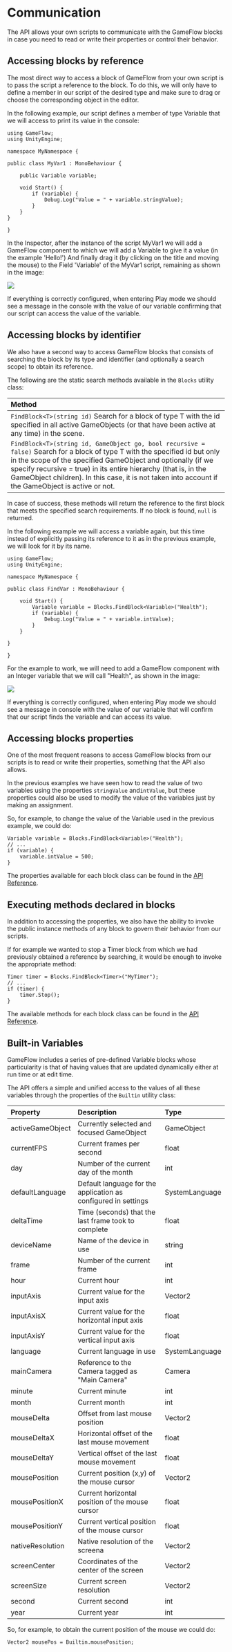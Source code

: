 # Communication

The API allows your own scripts to communicate with the GameFlow blocks in case you need to read or write their properties or control their behavior.

## Accessing blocks by reference

The most direct way to access a block of GameFlow from your own script is to pass the script a reference to the block. To do this, we will only have to define a member in our script of the desired type and make sure to drag or choose the corresponding object in the editor.

In the following example, our script defines a member of type Variable that we will access to print its value in the console:

```text
using GameFlow;
using UnityEngine;

namespace MyNamespace {

public class MyVar1 : MonoBehaviour {

    public Variable variable;

    void Start() {
        if (variable) {
            Debug.Log("Value = " + variable.stringValue);
        }
    }
}

}
```

In the Inspector, after the instance of the script MyVar1 we will add a GameFlow component to which we will add a Variable to give it a value \(in the example 'Hello!'\) And finally drag it \(by clicking on the title and moving the mouse\) to the Field 'Variable' of the MyVar1 script, remaining as shown in the image:

![](../.gitbook/assets/api-myvar1.png)

If everything is correctly configured, when entering Play mode we should see a message in the console with the value of our variable confirming that our script can access the value of the variable.

## Accessing blocks by identifier

We also have a second way to access GameFlow blocks that consists of searching the block by its type and identifier \(and optionally a search scope\) to obtain its reference.

The following are the static search methods available in the `Blocks` utility class:

| Method |
| :--- |
| `FindBlock<T>(string id)` Search for a block of type T with the id specified in all active GameObjects \(or that have been active at any time\) in the scene. |
| `FindBlock<T>(string id, GameObject go, bool recursive = false)` Search for a block of type T with the specified id but only in the scope of the specified GameObject and optionally \(if we specify recursive = true\) in its entire hierarchy \(that is, in the GameObject children\). In this case, it is not taken into account if the GameObject is active or not. |

In case of success, these methods will return the reference to the first block that meets the specified search requirements. If no block is found, `null` is returned.

In the following example we will access a variable again, but this time instead of explicitly passing its reference to it as in the previous example, we will look for it by its name.

```text
using GameFlow;
using UnityEngine;

namespace MyNamespace {

public class FindVar : MonoBehaviour {

    void Start() {
        Variable variable = Blocks.FindBlock<Variable>("Health");
        if (variable) {
            Debug.Log("Value = " + variable.intValue);
        }
    }

}

}
```

For the example to work, we will need to add a GameFlow component with an Integer variable that we will call "Health", as shown in the image:

![](../.gitbook/assets/api-findvar.png)

If everything is correctly configured, when entering Play mode we should see a message in console with the value of our variable that will confirm that our script finds the variable and can access its value.

## Accessing blocks properties

One of the most frequent reasons to access GameFlow blocks from our scripts is to read or write their properties, something that the API also allows.

In the previous examples we have seen how to read the value of two variables using the properties `stringValue` and`intValue`, but these properties could also be used to modify the value of the variables just by making an assignment.

So, for example, to change the value of the Variable used in the previous example, we could do:

```text
Variable variable = Blocks.FindBlock<Variable>("Health");
// ...
if (variable) {
    variable.intValue = 500;
}
```

The properties available for each block class can be found in the [API Reference](reference.md).

## Executing methods declared in blocks

In addition to accessing the properties, we also have the ability to invoke the public instance methods of any block to govern their behavior from our scripts.

If for example we wanted to stop a Timer block from which we had previously obtained a reference by searching, it would be enough to invoke the appropriate method:

```text
Timer timer = Blocks.FindBlock<Timer>("MyTimer");
// ...
if (timer) {
    timer.Stop();
}
```

The available methods for each block class can be found in the [API Reference](reference.md).

## Built-in Variables

GameFlow includes a series of pre-defined Variable blocks whose particularity is that of having values that are updated dynamically either at run time or at edit time.

The API offers a simple and unified access to the values of all these variables through the properties of the `Builtin` utility class:

| Property | Description | Type |
| :--- | :--- | :--- |
| activeGameObject | Currently selected and focused GameObject | GameObject |
| currentFPS | Current frames per second | float |
| day | Number of the current day of the month | int |
| defaultLanguage | Default language for the application as configured in settings | SystemLanguage |
| deltaTime | Time \(seconds\) that the last frame took to complete | float |
| deviceName | Name of the device in use | string |
| frame | Number of the current frame | int |
| hour | Current hour | int |
| inputAxis | Current value for the input axis | Vector2 |
| inputAxisX | Current value for the horizontal input axis | float |
| inputAxisY | Current value for the vertical input axis | float |
| language | Current language in use | SystemLanguage |
| mainCamera | Reference to the Camera tagged as "Main Camera" | Camera |
| minute | Current minute | int |
| month | Current month | int |
| mouseDelta | Offset from last mouse position | Vector2 |
| mouseDeltaX | Horizontal offset of the last mouse movement | float |
| mouseDeltaY | Vertical offset of the last mouse movement | float |
| mousePosition | Current position \(x,y\) of the mouse cursor | Vector2 |
| mousePositionX | Current horizontal position of the mouse cursor | float |
| mousePositionY | Current vertical position of the mouse cursor | float |
| nativeResolution | Native resolution of the screena | Vector2 |
| screenCenter | Coordinates of the center of the screen | Vector2 |
| screenSize | Current screen resolution | Vector2 |
| second | Current second | int |
| year | Current year | int |

So, for example, to obtain the current position of the mouse we could do:

```text
Vector2 mousePos = Builtin.mousePosition;
```

